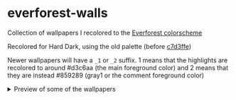 # everforest-walls

Collection of wallpapers I recolored to the [Everforest colorscheme](https://github.com/sainnhe/everforest)

Recolored for Hard Dark, using the old palette (before [c7d3ffe](https://github.com/sainnhe/everforest/commit/c7d3ffec0a4725c5154c824f0d036fa26a40232a))

Newer wallpapers will have a `_1` or `_2` suffix. 1 means that the highlights are recolored to around #d3c6aa (the main foreground color) and 2 means that they are instead #859289 (gray1 or the comment foreground color)

<details>
  <summary>Preview of some of the wallpapers</summary>

  | **No variants** (older recolors)       | **Variant 1**                       | **Variant 2**                       |
  :---------------------------------------:|:-----------------------------------:|:------------------------------------:
  | ![](./awesomewm/awesomewm_rainbow.png) | ![](./landscape/green_forest_1.png) | ![](./landscape/green_forest_2.png) |
  | ![](./close_up/flowers.png)            | ![](./landscape/waterfall_1.png)    | ![](./landscape/waterfall_2.png)    |
  | ![](./other/forest_stairs.jpg)         | ![](./other/mist_forest_1.png)      | ![](./other/mist_forest_2.png)      |
  | ![](./landscape/polyscape.jpg)         | ![](./other/megacity_1.png)         | ![](./other/megacity_2.png)         |
  | ![](./landscape/lake_trees.jpg)        | ![](./other/skyscraper_1.png)       | ![](./other/skyscraper_2.png)       |

  (yeah row 3 variants don't have that much of a diff)

</details>
